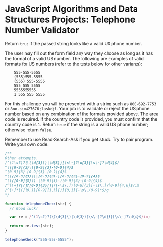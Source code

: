 # JavaScript Algorithms and Data Structures Projects: Telephone Number Validator

Return <code>true</code> if the passed string looks like a valid US phone number.

The user may fill out the form field any way they choose as long as it has the format of a valid US number. The following are examples of valid formats for US numbers (refer to the tests below for other variants):

```
    555-555-5555
    (555)555-5555
    (555) 555-5555
    555 555 5555
    5555555555
    1 555 555 5555
```

For this challenge you will be presented with a string such as <code>800-692-7753</code> or <code>8oo-six427676;laskdjf</code>. Your job is to validate or reject the US phone number based on any combination of the formats provided above. The area code is required. If the country code is provided, you must confirm that the country code is <code>1</code>. Return <code>true</code> if the string is a valid US phone number; otherwise return <code>false</code>.

Remember to use Read-Search-Ask if you get stuck. Try to pair program. Write your own code.

``` js
/**
Other attempts.
/^(1\s?)?(\(\d{3}\)|\d{3})[\s\-]?\d{3}[\s\-]?\d{4}$/
^\([0-9]{3}\)[0-9]{3}-[0-9]{4}$
^[0-9]{3}-[0-9]{3}-[0-9]{4}$
^(\([0-9]{3}\)|[0-9]{3}-)[0-9]{3}-[0-9]{4}$
^(\([0-9]{3}\) |[0-9]{3}-)[0-9]{3}-[0-9]{4}$
/^[\+]?[(]?[0-9]{3}[)]?[-\s\.]?[0-9]{3}[-\s\.]?[0-9]{4,6}$/im
/^[+]*[(]{0,1}[0-9]{1,3}[)]{0,1}[-\s\./0-9]*$/g
*/

function telephoneCheck(str) {
  // Good luck!

  var re = /^(1\s?)?(\(\d{3}\)|\d{3})[\s\-]?\d{3}[\s\-]?\d{4}$/im;

  return re.test(str);
}

telephoneCheck("555-555-5555");

```
